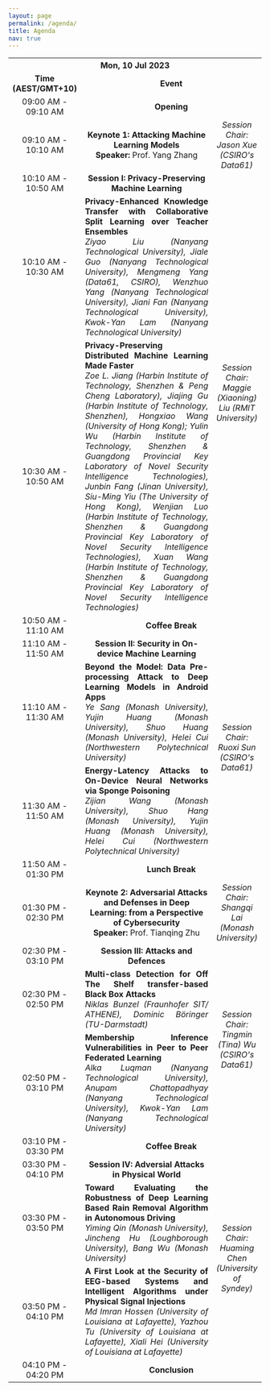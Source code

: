 ```yaml
---
layout: page
permalink: /agenda/
title: Agenda
nav: true
---
```

<table>
    <tr>
        <th colspan="3" style="text-align: center;"><strong class="h3">Mon, 10 Jul 2023</strong></th>
    </tr>
    <tr style="text-align: center;">
        <td><strong class="h4">Time (AEST/GMT+10)</strong></td>
        <td colspan="2" style="vertical-align: middle"><strong class="h4">Event</strong></td>
    </tr>
    <tr style="text-align: center;">
        <td style="vertical-align: middle">09:00 AM - 09:10 AM</td>
        <td colspan="2"><strong>Opening</strong></td>
    </tr>
    <tr style="text-align: center;">
        <td style="vertical-align: middle">09:10 AM - 10:10 AM</td>
        <td width="60%"><b>Keynote 1: Attacking Machine Learning Models</b><br><strong>Speaker: </strong>Prof. Yang Zhang</td>
        <td style="text-align:center;vertical-align:middle;"><i class="h4">Session Chair:<br>Jason Xue<br>(CSIRO's Data61)</i></td>
    </tr>
    <tr style="text-align: center;">
        <td style="vertical-align: middle">10:10 AM - 10:50 AM</td>
        <td><strong>Session I: Privacy-Preserving Machine Learning</strong></td>
        <td rowspan="3" style="text-align:center;vertical-align:middle;"><i class="h4">Session Chair:<br>Maggie (Xiaoning) Liu (RMIT University)</i></td>    
    </tr>
    <tr style="text-align: center;">
        <td style="vertical-align: middle">10:10 AM - 10:30 AM</td>
        <td style="text-align:justify;"><b>Privacy-Enhanced Knowledge Transfer with Collaborative Split Learning over Teacher Ensembles</b><br>
<i>Ziyao Liu (Nanyang Technological University), Jiale Guo (Nanyang Technological University), Mengmeng Yang (Data61, CSIRO), Wenzhuo Yang (Nanyang Technological University), Jiani Fan (Nanyang Technological University), Kwok-Yan Lam (Nanyang Technological University)</i></td>
    </tr>
    <tr style="text-align: center;">
        <td style="vertical-align: middle">10:30 AM - 10:50 AM</td>
        <td style="text-align:justify;"><b>Privacy-Preserving Distributed Machine Learning Made Faster</b><br>
<i>Zoe L. Jiang (Harbin Institute of Technology, Shenzhen & Peng Cheng Laboratory), Jiajing Gu (Harbin Institute of Technology, Shenzhen), Hongxiao Wang (University of Hong Kong); Yulin Wu (Harbin Institute of Technology, Shenzhen & Guangdong Provincial Key Laboratory of Novel Security Intelligence Technologies), Junbin Fang (Jinan University), Siu-Ming Yiu (The University of Hong Kong), Wenjian Luo (Harbin Institute of Technology, Shenzhen & Guangdong Provincial Key Laboratory of Novel Security Intelligence Technologies), Xuan Wang (Harbin Institute of Technology, Shenzhen & Guangdong Provincial Key Laboratory of Novel Security Intelligence Technologies)</i></td>
    </tr>
    <tr style="text-align: center;">
        <td style="vertical-align: middle">10:50 AM - 11:10 AM</td>
        <td colspan="2"><strong>Coffee Break</strong></td>
    </tr>
    <tr style="text-align: center;">
        <td style="vertical-align: middle">11:10 AM - 11:50 AM</td>
        <td><strong>Session II: Security in On-device Machine Learning</strong></td>
        <td rowspan="3" style="text-align:center;vertical-align:middle;"><i class="h4">Session Chair:<br>Ruoxi Sun<br>(CSIRO's Data61)</i></td>    
    </tr>
    <tr style="text-align: center;">
        <td style="vertical-align: middle">11:10 AM - 11:30 AM</td>
        <td style="text-align:justify;"><b>Beyond the Model: Data Pre-processing Attack to Deep Learning Models in Android Apps</b><br>
<i>Ye Sang (Monash University), Yujin Huang (Monash University), Shuo Huang (Monash University), Helei Cui (Northwestern Polytechnical University)</i></td>
    </tr>
    <tr style="text-align: center;">
        <td style="vertical-align: middle">11:30 AM - 11:50 AM</td>
        <td style="text-align:justify;"><b>Energy-Latency Attacks to On-Device Neural Networks via Sponge Poisoning</b><br>
<i>Zijian Wang (Monash University), Shuo Hang (Monash University), Yujin Huang (Monash University), Helei Cui (Northwestern Polytechnical University)</i></td>
    </tr>
     <tr style="text-align: center;">
        <td style="vertical-align: middle">11:50 AM - 01:30 PM</td>
        <td colspan="2"><strong>Lunch Break</strong></td>
    </tr>
    <tr style="text-align: center;">
        <td style="vertical-align: middle">01:30 PM - 02:30 PM</td>
        <td width="60%"><b>Keynote 2: Adversarial Attacks and Defenses in Deep Learning: from a Perspective of Cybersecurity</b><br><strong>Speaker: </strong>Prof. Tianqing Zhu</td>
        <td style="text-align:center;vertical-align:middle;"><i class="h4">Session Chair:<br>Shangqi Lai<br>(Monash University)</i></td>
    </tr>
    <tr style="text-align: center;">
        <td style="vertical-align: middle">02:30 PM - 03:10 PM</td>
        <td><strong>Session III: Attacks and Defences</strong></td>
        <td rowspan="3" style="text-align:center;vertical-align:middle;"><i class="h4">Session Chair:<br>Tingmin (Tina) Wu<br>(CSIRO's Data61)</i></td>    
    </tr>
    <tr style="text-align: center;">
        <td style="vertical-align: middle">02:30 PM - 02:50 PM</td>
        <td style="text-align:justify;"><b>Multi-class Detection for Off The Shelf transfer-based Black Box Attacks</b><br>
<i>Niklas Bunzel (Fraunhofer SIT/ ATHENE), Dominic Böringer (TU-Darmstadt)</i></td>
    </tr>
    <tr style="text-align: center;">
        <td style="vertical-align: middle">02:50 PM - 03:10 PM</td>
        <td style="text-align:justify;"><b>Membership Inference Vulnerabilities in Peer to Peer Federated Learning</b><br>
<i>Alka Luqman (Nanyang Technological University), Anupam Chattopadhyay (Nanyang Technological University), Kwok-Yan Lam (Nanyang Technological University)</i></td>
    </tr>
     <tr style="text-align: center;">
        <td style="vertical-align: middle">03:10 PM - 03:30 PM</td>
        <td colspan="2"><strong>Coffee Break</strong></td>
    </tr>
    <tr style="text-align: center;">
        <td style="vertical-align: middle">03:30 PM - 04:10 PM</td>
        <td><strong>Session IV: Adversial Attacks in Physical World</strong></td>
        <td rowspan="3" style="text-align:center;vertical-align:middle;"><i class="h4">Session Chair:<br>Huaming Chen<br>(University of Syndey)</i></td>    
    </tr>
    <tr style="text-align: center;">
        <td style="vertical-align: middle">03:30 PM - 03:50 PM</td>
        <td style="text-align:justify;"><b>Toward Evaluating the Robustness of Deep Learning Based Rain Removal Algorithm in Autonomous Driving</b><br>
<i>Yiming Qin (Monash University), Jincheng Hu (Loughborough University), Bang Wu (Monash University)</i></td>
    </tr>
    <tr style="text-align: center;">
        <td style="vertical-align: middle">03:50 PM - 04:10 PM</td>
        <td style="text-align:justify;"><b>A First Look at the Security of EEG-based Systems and Intelligent Algorithms under Physical Signal Injections</b><br>
<i>Md Imran Hossen (University of Louisiana at Lafayette), Yazhou Tu (University of Louisiana at Lafayette), Xiali Hei (University of Louisiana at Lafayette)</i></td>
    </tr>
    <tr style="text-align: center;">
        <td style="vertical-align: middle">04:10 PM - 04:20 PM</td>
        <td colspan="2"><strong>Conclusion</strong></td>
    </tr>
</table>
